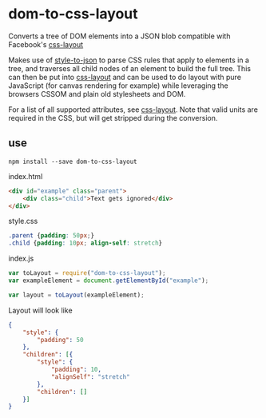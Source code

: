 # dom-to-css-layout
Converts a tree of DOM elements into a JSON blob compatible with Facebook's [css-layout](https://github.com/facebook/css-layout)

Makes use of [style-to-json](https://github.com/RangerMauve/style-to-json) to parse CSS rules that apply to elements in a tree, and traverses all child nodes of an element to build the full tree. This can then be put into [css-layout](https://github.com/facebook/css-layout) and can be used to do layout with pure JavaScript (for canvas rendering for example) while leveraging the browsers CSSOM and plain old stylesheets and DOM.

For a list of all supported attributes, see [css-layout](https://github.com/facebook/css-layout#supported-attributes). Note that valid units are required in the CSS, but will get stripped during the conversion.

## use
`npm install --save dom-to-css-layout`

index.html

```html
<div id="example" class="parent">
    <div class="child">Text gets ignored</div>
</div>
```

style.css

```css
.parent {padding: 50px;}
.child {padding: 10px; align-self: stretch}
```

index.js

```javascript
var toLayout = require("dom-to-css-layout");
var exampleElement = document.getElementById("example");

var layout = toLayout(exampleElement);
```

Layout will look like

```JSON
{
    "style": {
        "padding": 50
    },
    "children": [{
        "style": {
            "padding": 10,
            "alignSelf": "stretch"
        },
        "children": []
    }]
}
```
